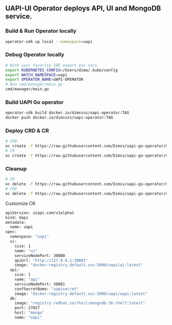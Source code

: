 ## UAPI-UI Operator deploys API, UI and MongoDB service. 

### Build & Run Operator locally 
```bash
operator-sdk up local --namespace=uapi
```

### Debug Operator locally 
```bash
# With your favorite IDE export env vars   
export KUBERNETES_CONFIG=/Users/dima/.kube/config
export WATCH_NAMESPACE=uapi
export OPERATOR_NAME=UAPI-OPERATOR
# Run cmd/manager/main.go
cmd/manager/main.go
```

### Build UAPI Go operator
```bash
operator-sdk build docker.io/dimssss/uapi-operator:TAG
docker push docker.io/dimssss/uapi-operator:TAG
```

### Deploy CRD & CR 
```bash
# CRD
oc create -f https://raw.githubusercontent.com/Dimss/uapi-go-operator/master/deploy/crds/uiapi_v1alpha1_uapi_crd.yaml
# CR
oc create -f https://raw.githubusercontent.com/Dimss/uapi-go-operator/master/deploy/crds/uiapi_v1alpha1_uapi_cr.yaml
```

### Cleanup
```bash
# CR
oc delete -f https://raw.githubusercontent.com/Dimss/uapi-go-operator/master/deploy/crds/uiapi_v1alpha1_uapi_cr.yaml
# CRD
oc delete -f https://raw.githubusercontent.com/Dimss/uapi-go-operator/master/deploy/crds/uiapi_v1alpha1_uapi_crd.yaml
```

Customize CR
```bash
apiVersion: uiapi.com/v1alpha1
kind: Uapi
metadata:
  name: uapi
spec:
  namespace: "uapi"
  ui:
    size: 1
    name: "ui"
    serviceNodePort: 30080
    apiUrl: "http://127.0.0.1:30081"
    image: "docker-registry.default.svc:5000/uapi/ui:latest"
  api:
    size: 1
    name: "api"
    serviceNodePort: 30081
    confSecretName: "uapisecret"
    image: "docker-registry.default.svc:5000/uapi/uapi:latest"
  db:
    image: "registry.redhat.io/rhscl/mongodb-36-rhel7:latest"
    port: 27017
    host: "mongo"
    name: "uapi"
```